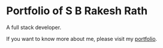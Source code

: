 # Portfolio of S B Rakesh Rath
A full stack developer.

If you want to know more about me, please visit my [portfolio](https://pixismith.com/).